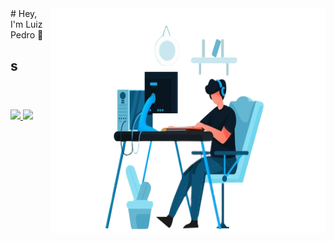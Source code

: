 <img src="https://github.com/luizpedros/luizpedros/blob/main/codando2-editada.png" width="440px" height="360px" align='right' />
# Hey, I'm Luiz Pedro 👋

## s


#


#



#
<br>

<a href="https://github.com/luizpedros">
   <img height="180em" src="https://github-readme-stats-eight-theta.vercel.app/api?username=luizpedros&show_icons=true&theme=react&include_all_commits=true&count_private=true"/>

   <img height="180em" src="https://github-readme-stats-eight-theta.vercel.app/api/top-langs/?username=luizpedros&show_&layout=compact&langs_count=8&theme=react"/>
   
   
  

<!--
**luizpedros/luizpedros** is a ✨ _special_ ✨ repository because its `README.md` (this file) appears on your GitHub profile.

Here are some ideas to get you started:

- 🔭 I’m currently working on ...
- 🌱 I’m currently learning ...
- 👯 I’m looking to collaborate on ...
- 🤔 I’m looking for help with ...
- 💬 Ask me about ...
- 📫 How to reach me: ...
- 😄 Pronouns: ...
- ⚡ Fun fact: ...
-->
